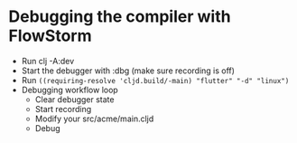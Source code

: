 # Debugging the compiler with FlowStorm

- Run clj -A:dev
- Start the debugger with :dbg (make sure recording is off)
- Run `((requiring-resolve 'cljd.build/-main) "flutter" "-d" "linux")`
- Debugging workflow loop
  - Clear debugger state
  - Start recording
  - Modify your src/acme/main.cljd
  - Debug
